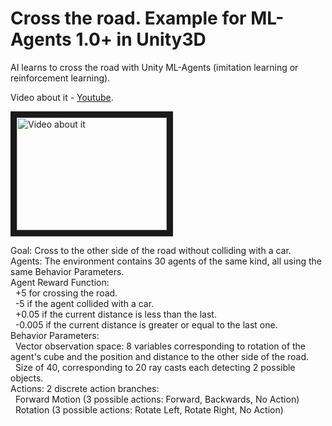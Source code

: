 # Cross the road. Example for ML-Agents 1.0+ in Unity3D
AI learns to cross the road with Unity ML-Agents (imitation learning or reinforcement learning).

Video about it - [Youtube](https://youtu.be/8KsjKezUc8w).

<a href="http://www.youtube.com/watch?feature=player_embedded&v=8KsjKezUc8w" target="_blank"><img src="http://img.youtube.com/vi/8KsjKezUc8w/0.jpg" 
alt="Video about it" width="240" height="180" border="10" /></a>

Goal: Cross to the other side of the road without colliding with a car.  
Agents: The environment contains 30 agents of the same kind, all using the same Behavior Parameters.  
Agent Reward Function:  
  &nbsp;&nbsp;+5 for crossing the road.  
  &nbsp;&nbsp;-5 if the agent collided with a car.  
  &nbsp;&nbsp;+0.05 if the current distance is less than the last.  
  &nbsp;&nbsp;-0.005 if the current distance is greater or equal to the last one.  
 Behavior Parameters:  
  &nbsp;&nbsp;Vector observation space: 8 variables corresponding to rotation of the agent's cube and the position and distance to the other side of the road.  
  &nbsp;&nbsp;Size of 40, corresponding to 20 ray casts each detecting 2 possible objects.  
 Actions: 2 discrete action branches:  
  &nbsp;&nbsp;Forward Motion (3 possible actions: Forward, Backwards, No Action)  
  &nbsp;&nbsp;Rotation (3 possible actions: Rotate Left, Rotate Right, No Action)  
 
  
